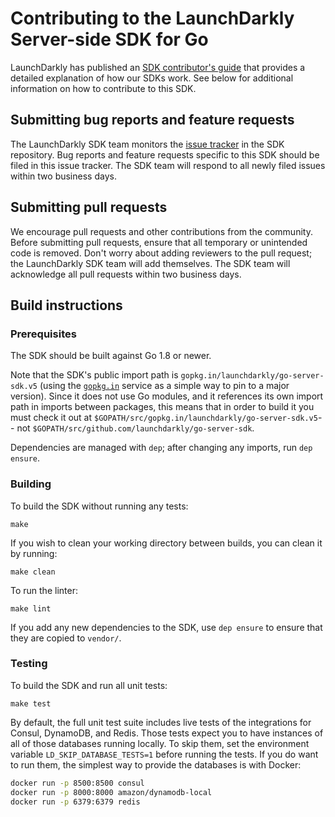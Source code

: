 Contributing to the LaunchDarkly Server-side SDK for Go
================================================
 
LaunchDarkly has published an [SDK contributor's guide](https://docs.launchdarkly.com/docs/sdk-contributors-guide) that provides a detailed explanation of how our SDKs work. See below for additional information on how to contribute to this SDK.
 
Submitting bug reports and feature requests
------------------

The LaunchDarkly SDK team monitors the [issue tracker](https://github.com/launchdarkly/go-server-sdk/issues) in the SDK repository. Bug reports and feature requests specific to this SDK should be filed in this issue tracker. The SDK team will respond to all newly filed issues within two business days.
 
Submitting pull requests
------------------
 
We encourage pull requests and other contributions from the community. Before submitting pull requests, ensure that all temporary or unintended code is removed. Don't worry about adding reviewers to the pull request; the LaunchDarkly SDK team will add themselves. The SDK team will acknowledge all pull requests within two business days.
 
Build instructions
------------------
 
### Prerequisites
 
The SDK should be built against Go 1.8 or newer.

Note that the SDK's public import path is `gopkg.in/launchdarkly/go-server-sdk.v5` (using the [`gopkg.in`](https://labix.org/gopkg.in) service as a simple way to pin to a major version). Since it does not use Go modules, and it references its own import path in imports between packages, this means that in order to build it you must check it out at `$GOPATH/src/gopkg.in/launchdarkly/go-server-sdk.v5`-- not `$GOPATH/src/github.com/launchdarkly/go-server-sdk`.

Dependencies are managed with `dep`; after changing any imports, run `dep ensure`.

### Building

To build the SDK without running any tests:
```
make
```

If you wish to clean your working directory between builds, you can clean it by running:
```
make clean
```

To run the linter:
```
make lint
```

If you add any new dependencies to the SDK, use `dep ensure` to ensure that they are copied to `vendor/`.

### Testing
 
To build the SDK and run all unit tests:
```
make test
```

By default, the full unit test suite includes live tests of the integrations for Consul, DynamoDB, and Redis. Those tests expect you to have instances of all of those databases running locally. To skip them, set the environment variable `LD_SKIP_DATABASE_TESTS=1` before running the tests. If you do want to run them, the simplest way to provide the databases is with Docker:

```bash
docker run -p 8500:8500 consul
docker run -p 8000:8000 amazon/dynamodb-local
docker run -p 6379:6379 redis
```
